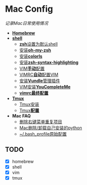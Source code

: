 # Mac Config
*记录Mac日常使用情况*
- [**Homebrew**](src/homebrew.md)
- [**shell**](src/shell_config.md)
  - [**zsh**设置为默认shell](src/shell_config.md#zsh设置为默认shell)
  - [安装**oh-my-zsh**](src/shell_config.md#安装oh-my-zsh)
  - [安装**colorls**](src/shell_config.md#安装colorls)
  - [安装**zsh-syntax-highlighting**](src/shell_config.md#安装zsh-syntax-highlighting)
  - [VIM**手动**配置](src/shell_config.md#vim手动配置)
  - [VIMRC**自动**配置VIM](src/shell_config.md#vimrc自动配置vim)
  - [安装**Vundle**管理插件](src/shell_config.md#安装vundle管理插件)
  - [VIM安装**YouCompleteMe**](src/shell_config.md#vim安装youcompleteme)
  - [**vimrc最终配置**](src/shell_config.md#vimrc最终配置)
- [**Tmux**](src/tmux_config.md#tmux)
  - [Tmux安装](src/tmux_config.md#tmux安装)
  - [Tmux**配置**](src/tmux_config.md#tmux配置)
- **Mac FAQ**
  - [删除右键菜单重复项目](src/faq/1.md)
  - [Mac删除/卸载自己安装的python](src/faq/2.md)
  - [~/.bash_profile原始配置](src/faq/3.md)


## TODO
- [x] homebrew
- [x] shell
- [x] vim
- [x] tmux
